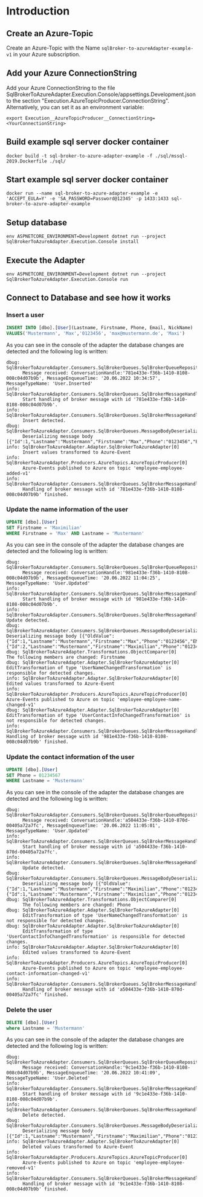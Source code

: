 # Introduction

## Create an Azure-Topic
Create an Azure-Topic with the Name `sqlBroker-to-azureAdapter-example-v1` in your Azure subscription.

## Add your Azure ConnectionString
Add your Azure ConnectionString to the file SqlBrokerToAzureAdapter.Execution.Console/appsettings.Development.json to the section "Execution.AzureTopicProducer.ConnectionString".
Alternatively, you can set it as an environment variable:
```shell
export Execution__AzureTopicProducer__ConnectionString=<YourConnectionString>
```


## Build example sql server docker container

```shell
docker build -t sql-broker-to-azure-adapter-example -f ./sql/mssql-2019.Dockerfile ./sql/
```

## Start example sql server docker container

```shell
docker run --name sql-broker-to-azure-adapter-example -e 'ACCEPT_EULA=Y' -e 'SA_PASSWORD=Password@12345' -p 1433:1433 sql-broker-to-azure-adapter-example
```

## Setup database

```shell
env ASPNETCORE_ENVIRONMENT=Development dotnet run --project SqlBrokerToAzureAdapter.Execution.Console install
```

## Execute the Adapter

```shell
env ASPNETCORE_ENVIRONMENT=Development dotnet run --project SqlBrokerToAzureAdapter.Execution.Console run
```

## Connect to Database and see how it works

### Insert a user

```sql
INSERT INTO [dbo].[User](Lastname, Firstname, Phone, Email, NickName)
VALUES('Mustermann', 'Max','0123456', 'max@mustermann.de', 'Maxi')
```

As you can see in the console of the adapter the database changes are detected and the following log is written:
```shell
dbug: SqlBrokerToAzureAdapter.Consumers.SqlBrokerQueues.SqlBrokerQueueRepository[0]
      Message received: ConversationHandle:'781e433e-f36b-1410-8108-008c04d07b9b', MessageEnqueueTime: '20.06.2022 10:34:57', MessageTypeName: 'User.Inserted'
info: SqlBrokerToAzureAdapter.Consumers.SqlBrokerQueues.SqlBrokerMessageHandler[0]
      Start handling of broker message with id '781e433e-f36b-1410-8108-008c04d07b9b'.
info: SqlBrokerToAzureAdapter.Consumers.SqlBrokerQueues.SqlBrokerMessageHandler[0]
      Insert detected.
dbug: SqlBrokerToAzureAdapter.Consumers.SqlBrokerQueues.MessageBodyDeserializer[0]
      Deserializing message body [{"Id":1,"Lastname":"Mustermann","Firstname":"Max","Phone":"0123456","EMail":"max@mustermann.de","NickName":"Maxi"}].
info: SqlBrokerToAzureAdapter.Adapter.SqlBrokerToAzureAdapter[0]
      Insert values transformed to Azure-Event
info: SqlBrokerToAzureAdapter.Producers.AzureTopics.AzureTopicProducer[0]
      Azure-Events published to Azure on topic 'employee-employee-added-v1'
info: SqlBrokerToAzureAdapter.Consumers.SqlBrokerQueues.SqlBrokerMessageHandler[0]
      Handling of broker message with id '781e433e-f36b-1410-8108-008c04d07b9b' finished.
```

### Update the name information of the user

```sql
UPDATE [dbo].[User]
SET Firstname = 'Maximilian'
WHERE Firstname = 'Max' AND Lastname = 'Mustermann'
```

As you can see in the console of the adapter the database changes are detected and the following log is written:
```shell
dbug: SqlBrokerToAzureAdapter.Consumers.SqlBrokerQueues.SqlBrokerQueueRepository[0]
      Message received: ConversationHandle:'981e433e-f36b-1410-8108-008c04d07b9b', MessageEnqueueTime: '20.06.2022 11:04:25', MessageTypeName: 'User.Updated'
info: SqlBrokerToAzureAdapter.Consumers.SqlBrokerQueues.SqlBrokerMessageHandler[0]
      Start handling of broker message with id '981e433e-f36b-1410-8108-008c04d07b9b'.
info: SqlBrokerToAzureAdapter.Consumers.SqlBrokerQueues.SqlBrokerMessageHandler[0]
Update detected.
dbug: SqlBrokerToAzureAdapter.Consumers.SqlBrokerQueues.MessageBodyDeserializer[0]
Deserializing message body [{"OldValue":{"Id":1,"Lastname":"Mustermann","Firstname":"Max","Phone":"0123456","EMail":"max@mustermann.de","NickName":"Maxi"},"NewValue":{"Id":2,"Lastname":"Mustermann","Firstname":"Maximilian","Phone":"0123456","EMail":"max@mustermann.de","NickName":"Maxi"}},].
dbug: SqlBrokerToAzureAdapter.Transformations.ObjectComparer[0]
The following members are changed: Firstname
dbug: SqlBrokerToAzureAdapter.Adapter.SqlBrokerToAzureAdapter[0]
EditTransformation of type 'UserNameChangedTransformation' is responsible for detected changes.
info: SqlBrokerToAzureAdapter.Adapter.SqlBrokerToAzureAdapter[0]
Edited values transformed to Azure-Event
info: SqlBrokerToAzureAdapter.Producers.AzureTopics.AzureTopicProducer[0]
Azure-Events published to Azure on topic 'employee-employee-name-changed-v1'
dbug: SqlBrokerToAzureAdapter.Adapter.SqlBrokerToAzureAdapter[0]
EditTransformation of type 'UserContactInfoChangedTransformation' is not responsible for detected changes.
info: SqlBrokerToAzureAdapter.Consumers.SqlBrokerQueues.SqlBrokerMessageHandler[0]
Handling of broker message with id '981e433e-f36b-1410-8108-008c04d07b9b' finished.
```

### Update the contact information of the user

```sql
UPDATE [dbo].[User]
SET Phone = 01234567
WHERE Lastname = 'Mustermann'
```

As you can see in the console of the adapter the database changes are detected and the following log is written:
```shell
dbug: SqlBrokerToAzureAdapter.Consumers.SqlBrokerQueues.SqlBrokerQueueRepository[0]
      Message received: ConversationHandle:'a504433e-f36b-1410-870d-00405a72a7fc', MessageEnqueueTime: '20.06.2022 11:05:01', MessageTypeName: 'User.Updated'
info: SqlBrokerToAzureAdapter.Consumers.SqlBrokerQueues.SqlBrokerMessageHandler[0]
      Start handling of broker message with id 'a504433e-f36b-1410-870d-00405a72a7fc'.
info: SqlBrokerToAzureAdapter.Consumers.SqlBrokerQueues.SqlBrokerMessageHandler[0]
      Update detected.
dbug: SqlBrokerToAzureAdapter.Consumers.SqlBrokerQueues.MessageBodyDeserializer[0]
      Deserializing message body [{"OldValue":{"Id":1,"Lastname":"Mustermann","Firstname":"Maximilian","Phone":"0123456","EMail":"max@mustermann.de","NickName":"Maxi"},"NewValue":{"Id":1,"Lastname":"Mustermann","Firstname":"Maximilian","Phone":"01234567","EMail":"max@mustermann.de","NickName":"Maxi"}},].
dbug: SqlBrokerToAzureAdapter.Transformations.ObjectComparer[0]
      The following members are changed: Phone
dbug: SqlBrokerToAzureAdapter.Adapter.SqlBrokerToAzureAdapter[0]
      EditTransformation of type 'UserNameChangedTransformation' is not responsible for detected changes.
dbug: SqlBrokerToAzureAdapter.Adapter.SqlBrokerToAzureAdapter[0]
      EditTransformation of type 'UserContactInfoChangedTransformation' is responsible for detected changes.
info: SqlBrokerToAzureAdapter.Adapter.SqlBrokerToAzureAdapter[0]
      Edited values transformed to Azure-Event
info: SqlBrokerToAzureAdapter.Producers.AzureTopics.AzureTopicProducer[0]
      Azure-Events published to Azure on topic 'employee-employee-contact-information-changed-v1'
info: SqlBrokerToAzureAdapter.Consumers.SqlBrokerQueues.SqlBrokerMessageHandler[0]
      Handling of broker message with id 'a504433e-f36b-1410-870d-00405a72a7fc' finished.
```

### Delete the user

```sql
DELETE [dbo].[User]
where Lastname = 'Mustermann'
```

As you can see in the console of the adapter the database changes are detected and the following log is written:
```shell
dbug: SqlBrokerToAzureAdapter.Consumers.SqlBrokerQueues.SqlBrokerQueueRepository[0]
      Message received: ConversationHandle:'9c1e433e-f36b-1410-8108-008c04d07b9b', MessageEnqueueTime: '20.06.2022 10:41:09', MessageTypeName: 'User.Deleted'
info: SqlBrokerToAzureAdapter.Consumers.SqlBrokerQueues.SqlBrokerMessageHandler[0]
      Start handling of broker message with id '9c1e433e-f36b-1410-8108-008c04d07b9b'.
info: SqlBrokerToAzureAdapter.Consumers.SqlBrokerQueues.SqlBrokerMessageHandler[0]
      Delete detected.
dbug: SqlBrokerToAzureAdapter.Consumers.SqlBrokerQueues.MessageBodyDeserializer[0]
      Deserializing message body [{"Id":1,"Lastname":"Mustermann","Firstname":"Maximilian","Phone":"0123456","EMail":"max@mustermann.de","NickName":"Maxi"}].
info: SqlBrokerToAzureAdapter.Adapter.SqlBrokerToAzureAdapter[0]
      Deleted values transformed to Azure-Event
info: SqlBrokerToAzureAdapter.Producers.AzureTopics.AzureTopicProducer[0]
      Azure-Events published to Azure on topic 'employee-employee-removed-v1'
info: SqlBrokerToAzureAdapter.Consumers.SqlBrokerQueues.SqlBrokerMessageHandler[0]
      Handling of broker message with id '9c1e433e-f36b-1410-8108-008c04d07b9b' finished.
```